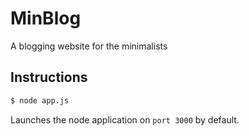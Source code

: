 # MinBlog
A blogging website for the minimalists

## Instructions
```sh
$ node app.js
```
Launches the node application on `port 3000` by default.
